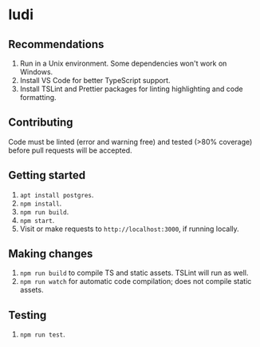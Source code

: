 # ludi

## Recommendations

1. Run in a Unix environment. Some dependencies won't work on Windows.
2. Install VS Code for better TypeScript support.
3. Install TSLint and Prettier packages for linting highlighting and code formatting.

## Contributing

Code must be linted (error and warning free) and tested (>80% coverage) before pull requests will be accepted.

## Getting started

1. `apt install postgres`.
2. `npm install`.
3. `npm run build`.
4. `npm start`.
5. Visit or make requests to `http://localhost:3000`, if running locally.

## Making changes

1. `npm run build` to compile TS and static assets. TSLint will run as well.
2. `npm run watch` for automatic code compilation; does not compile static assets.

## Testing

1. `npm run test`.
